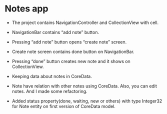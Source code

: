 #  Notes app

- The project contains NavigationController and CollectionView with cell.

- NavigationBar contains “add note” button.

- Pressing “add note” button opens “create note” screen.

- Create note screen contains done button on NavigationBar.

- Pressing “done” button creates new note and it shows on CollectionView.

- Keeping data about notes in CoreData.

- Note have relation with other notes using CoreData. Also, you can edit notes. And I made some refactoring.

- Added status property(done, waiting, new or others) with type Integer32 for Note entity on first version of CoreData model.
